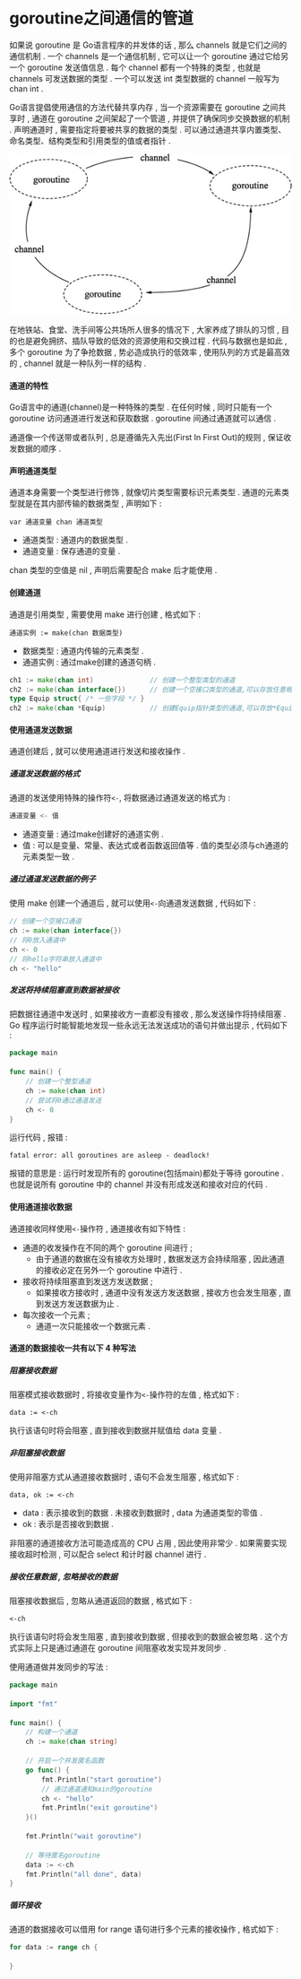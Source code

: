 # goroutine之间通信的管道

如果说 goroutine 是 Go语言程序的并发体的话 , 那么 channels 就是它们之间的通信机制 . 一个 channels 是一个通信机制 , 它可以让一个 goroutine 通过它给另一个 goroutine 发送值信息 . 每个 channel 都有一个特殊的类型 , 也就是 channels 可发送数据的类型 . 一个可以发送 int 类型数据的 channel 一般写为 chan int .

Go语言提倡使用通信的方法代替共享内存 , 当一个资源需要在 goroutine 之间共享时 , 通道在 goroutine 之间架起了一个管道 , 并提供了确保同步交换数据的机制 . 声明通道时 , 需要指定将要被共享的数据的类型 . 可以通过通道共享内置类型、命名类型、结构类型和引用类型的值或者指针 .

![](/assets/goroutineandchannel.png)

在地铁站、食堂、洗手间等公共场所人很多的情况下 , 大家养成了排队的习惯 , 目的也是避免拥挤、插队导致的低效的资源使用和交换过程 . 代码与数据也是如此 , 多个 goroutine 为了争抢数据 , 势必造成执行的低效率 , 使用队列的方式是最高效的 , channel 就是一种队列一样的结构 .

#### 通道的特性

Go语言中的通道\(channel\)是一种特殊的类型 . 在任何时候 , 同时只能有一个 goroutine 访问通道进行发送和获取数据 . goroutine 间通过通道就可以通信 .

通道像一个传送带或者队列 , 总是遵循先入先出\(First In First Out\)的规则 , 保证收发数据的顺序 .

#### 声明通道类型

通道本身需要一个类型进行修饰 , 就像切片类型需要标识元素类型 . 通道的元素类型就是在其内部传输的数据类型 , 声明如下 :

```
var 通道变量 chan 通道类型
```

* 通道类型 : 通道内的数据类型 . 
* 通道变量 : 保存通道的变量 . 

chan 类型的空值是 nil , 声明后需要配合 make 后才能使用 .

#### 创建通道

通道是引用类型 , 需要使用 make 进行创建 , 格式如下 :

```
通道实例 := make(chan 数据类型)
```

* 数据类型 : 通道内传输的元素类型 . 
* 通道实例 : 通过make创建的通道句柄 . 

```go
ch1 := make(chan int)              // 创建一个整型类型的通道
ch2 := make(chan interface{})      // 创建一个空接口类型的通道,可以存放任意格式
type Equip struct{ /* 一些字段 */ }
ch2 := make(chan *Equip)           // 创建Equip指针类型的通道,可以存放*Equip
```

#### 使用通道发送数据

通道创建后 , 就可以使用通道进行发送和接收操作 .

##### 通道发送数据的格式

通道的发送使用特殊的操作符`<-`, 将数据通过通道发送的格式为 :

```go
通道变量 <- 值
```

* 通道变量 : 通过make创建好的通道实例 . 
* 值 : 可以是变量、常量、表达式或者函数返回值等 . 值的类型必须与ch通道的元素类型一致 . 

##### 通过通道发送数据的例子

使用 make 创建一个通道后 , 就可以使用`<-`向通道发送数据 , 代码如下 :

```go
// 创建一个空接口通道
ch := make(chan interface{})
// 将0放入通道中
ch <- 0
// 将hello字符串放入通道中
ch <- "hello"
```

##### 发送将持续阻塞直到数据被接收

把数据往通道中发送时 , 如果接收方一直都没有接收 , 那么发送操作将持续阻塞 . Go 程序运行时能智能地发现一些永远无法发送成功的语句并做出提示 , 代码如下 :

```go
package main

func main() {
    // 创建一个整型通道
    ch := make(chan int)
    // 尝试将0通过通道发送
    ch <- 0
}
```

运行代码 , 报错 :

```
fatal error: all goroutines are asleep - deadlock!
```

报错的意思是 : 运行时发现所有的 goroutine\(包括main\)都处于等待 goroutine . 也就是说所有 goroutine 中的 channel 并没有形成发送和接收对应的代码 .

#### 使用通道接收数据

通道接收同样使用`<-`操作符 , 通道接收有如下特性 :

* 通道的收发操作在不同的两个 goroutine 间进行 ; 
  * 由于通道的数据在没有接收方处理时 , 数据发送方会持续阻塞 , 因此通道的接收必定在另外一个 goroutine 中进行 . 
* 接收将持续阻塞直到发送方发送数据 ; 
  * 如果接收方接收时 , 通道中没有发送方发送数据 , 接收方也会发生阻塞 , 直到发送方发送数据为止 . 
* 每次接收一个元素 ; 
  * 通道一次只能接收一个数据元素 . 

#### 通道的数据接收一共有以下 4 种写法

##### 阻塞接收数据

阻塞模式接收数据时 , 将接收变量作为`<-`操作符的左值 , 格式如下 :

```
data := <-ch
```

执行该语句时将会阻塞 , 直到接收到数据并赋值给 data 变量 .

##### 非阻塞接收数据

使用非阻塞方式从通道接收数据时 , 语句不会发生阻塞 , 格式如下 :

```
data, ok := <-ch
```

* data : 表示接收到的数据 . 未接收到数据时 , data 为通道类型的零值 . 
* ok : 表示是否接收到数据 . 

非阻塞的通道接收方法可能造成高的 CPU 占用 , 因此使用非常少 . 如果需要实现接收超时检测 , 可以配合 select 和计时器 channel 进行 .

##### 接收任意数据 , 忽略接收的数据

阻塞接收数据后 , 忽略从通道返回的数据 , 格式如下 :

```
<-ch
```

执行该语句时将会发生阻塞 , 直到接收到数据 , 但接收到的数据会被忽略 . 这个方式实际上只是通过通道在 goroutine 间阻塞收发实现并发同步 .

使用通道做并发同步的写法 :

```go
package main

import "fmt"

func main() {
    // 构建一个通道
    ch := make(chan string)

    // 开启一个并发匿名函数
    go func() {
        fmt.Println("start goroutine")
        // 通过通道通知main的goroutine
        ch <- "hello"
        fmt.Println("exit goroutine")
    }()

    fmt.Println("wait goroutine")

    // 等待匿名goroutine
    data := <-ch
    fmt.Println("all done", data)
}
```

##### 循环接收

通道的数据接收可以借用 for range 语句进行多个元素的接收操作 , 格式如下 : 

```go
for data := range ch {

}
```



